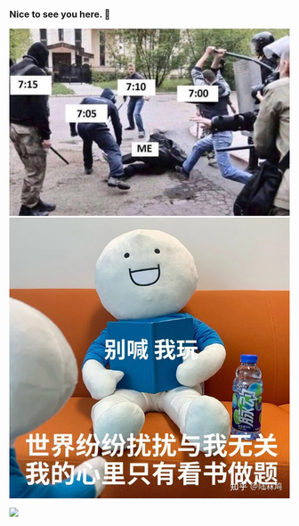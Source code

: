 ### Nice to see you here. 👋

<!--
This is a ✨ _special_ ✨ repository because its `README.md` (this file) appears on your GitHub profile.

Here are some ideas to get you started:
- 🤔 I'm doing the AI(Artificial Intelligence) work in school.
-->

<!-- ![`xxx`'s Github stats](https://github-readme-stats.vercel.app/api?username=153084704&show_icons=true) -->
![image](https://github.com/153084704/153084704/blob/main/01.png)
![image](https://github.com/153084704/153084704/blob/main/02.png)

![](https://github-readme-stats.vercel.app/api?username=153084704&theme=tokyonight)
